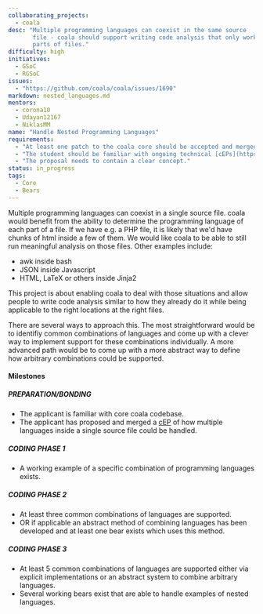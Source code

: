 ```yaml
---
collaborating_projects:
  - coala
desc: "Multiple programming languages can coexist in the same source 
       file - coala should support writing code analysis that only works on
       parts of files."
difficulty: high
initiatives:
  - GSoC
  - RGSoC
issues:
  - "https://github.com/coala/coala/issues/1690"
markdown: nested_languages.md
mentors:
  - corona10
  - Udayan12167
  - NiklasMM
name: "Handle Nested Programming Languages"
requirements:
  - "At least one patch to the coala core should be accepted and merged."
  - "The student should be familiar with ongoing technical [cEPs](https://coala.io/cep)."
  - "The proposal needs to contain a clear concept."
status: in_progress
tags:
  - Core
  - Bears
---
```

Multiple programming languages can coexist in a single source file. coala would
benefit from the ability to determine the programming language of each part of
a file. If we have e.g. a PHP file, it is likely that we'd have chunks of html
inside a few of them. We would like coala to be able to still run meaningful
analysis on those files.
Other examples include:

* awk inside bash
* JSON inside Javascript
* HTML, LaTeX or others inside Jinja2

This project is about enabling coala to deal with those situations and allow
people to write code analysis similar to how they already do it while being
applicable to the right locations at the right files.

There are several ways to approach this. The most straightforward would be to identifiy common combinations
of languages and come up with a clever way to implement support for these combinations individually. A more
advanced path would be to come up with a more abstract way to define how arbitrary combinations could be supported.


#### Milestones

##### PREPARATION/BONDING

* The applicant is familiar with core coala codebase.
* The applicant has proposed and merged a [cEP](https://coala.io/cep) of how
  multiple languages inside a single source file could be handled.

##### CODING PHASE 1

* A working example of a specific combination of programming languages exists.

##### CODING PHASE 2

* At least three common combinations of languages are supported.
* OR if applicable an abstract method of combining languages has been developed
  and at least one bear exists which uses this method.

##### CODING PHASE 3

* At least 5 common combinations of languages are supported either via explicit
  implementations or an abstract system to combine arbitrary languages.
* Several working bears exist that are able to handle examples of nested languages.
